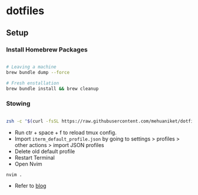 # dotfiles

## Setup

### Install Homebrew Packages

```bash

# Leaving a machine
brew bundle dump --force 

# Fresh enstallation
brew bundle install && brew cleanup

```

### Stowing

```bash

zsh -c "$(curl -fsSL https://raw.githubusercontent.com/mehuaniket/dotfiles/main/scripts/setup.sh)" 

```
- Run ctr + space + f to reload tmux config.
- Import `iterm_default_profile.json` by going to settings > profiles >  
  other actions > import JSON profiles
- Delete old default profile
- Restart Terminal  
- Open Nvim

```bash
nvim .
```

- Refer to [blog](https://mehuaniket.com/blog/how-do-i-setup-my-mac/)
